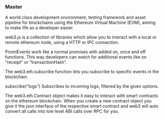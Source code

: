 ### Master

A world class development environment, testing framework and asset pipeline for blockchains
using the Ethereum Virtual Machine (EVM), aiming to make life as a developer easier.

web3.js is a collection of libraries which allow you to interact with a local or remote
ethereum node, using a HTTP or IPC connection.

PromiEvents work like a normal promises with added on, once and off functions.
This way developers can watch for additional events like on “receipt” or “transactionHash”.

The web3.eth.subscribe function lets you subscribe to specific events in the blockchain.

subscribe(“logs”)
Subscribes to incoming logs, filtered by the given options.

The web3.eth.Contract object makes it easy to interact with smart contracts on the ethereum blockchain.
When you create a new contract object you give it the json interface of the respective smart contract
and web3 will auto convert all calls into low level ABI calls over RPC for you.
